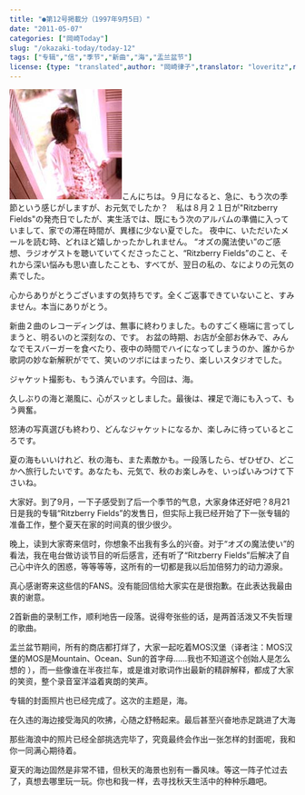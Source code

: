 ```yaml
---
title: "●第12号掲載分（1997年9月5日）"
date: "2011-05-07"
categories: ["岡崎Today"]
slug: "/okazaki-today/today-12"
tags: ["专辑","信","季节","新曲","海","盂兰盆节"]
license: {type: "translated",author: "岡崎律子",translator: "loveritz",reproduced-url: "http://www.ne.jp/asahi/okazaki/book/today/today12.html",reproduced-website: "岡崎律子Book"}
---
```


[![suwatte](./images/suwatte.jpg)](./images/suwatte.jpg)こんにちは。９月になると、急に、もう次の季節という感じがしますが、お元気でしたか？　私は８月２１日が"Ritzberry Fields"の発売日でしたが、実生活では、既にもう次のアルバムの準備に入っていまして、家での滞在時間が、異様に少ない夏でした。 夜中に、いただいたメールを読む時、どれほど嬉しかったかしれません。 “オズの魔法使い”のご感想、ラジオゲストを聴いていてくださったこと、“Ritzberry Fields”のこと、それから深い悩みも思い直したことも、すべてが、翌日の私の、なによりの元気の素でした。

心からありがとうございますの気持ちです。全くご返事できていないこと、すみません。本当にありがとう。

新曲２曲のレコーディングは、無事に終わりました。ものすごく極端に言ってしまうと、明るいのと深刻なの、です。 お盆の時期、お店が全部お休みで、みんなでモスバーガーを食べたり、夜中の時間でハイになってしまうのか、誰からか歌詞の妙な新解釈がでて、笑いのツボにはまったり、楽しいスタジオでした。

ジャケット撮影も、もう済んでいます。今回は、海。

久しぶりの海と潮風に、心がスッとしました。最後は、裸足で海にも入って、もう興奮。

怒涛の写真選びも終わり、どんなジャケットになるか、楽しみに待っているところです。

夏の海もいいけれど、秋の海も、また素敵かも。一段落したら、ぜひぜひ、どこかへ旅行したいです。あなたも、元気で、秋のお楽しみを、いっぱいみつけて下さいね。

大家好。到了9月，一下子感受到了后一个季节的气息，大家身体还好吧？8月21日是我的专辑“Ritzberry Fields”的发售日，但实际上我已经开始了下一张专辑的准备工作，整个夏天在家的时间真的很少很少。

晚上，读到大家寄来信时，你想象不出我有多么的兴奋。对于“オズの魔法使い”的看法，我在电台做访谈节目的听后感言，还有听了“Ritzberry Fields”后解决了自己心中许久的困惑，等等等等，这所有的一切都是我以后加倍努力的动力源泉。

真心感谢寄来这些信的FANS。没有能回信给大家实在是很抱歉。在此表达我最由衷的谢意。

2首新曲的录制工作，顺利地告一段落。说得夸张些的话，是两首活泼又不失哲理的歌曲。

盂兰盆节期间，所有的商店都打烊了，大家一起吃着MOS汉堡（译者注：MOS汉堡的MOS是Mountain、Ocean、Sun的首字母……我也不知道这个创始人是怎么想的 ），而一些像谁在半夜拦车，或是谁对歌词作出最新的精辟解释，都成了大家的笑资，整个录音室洋溢着爽朗的笑声。

专辑的封面照片也已经完成了。这次的主题是，海。

在久违的海边接受海风的吹拂，心随之舒畅起来。最后甚至兴奋地赤足跳进了大海

那些海浪中的照片已经全部挑选完毕了，究竟最终会作出一张怎样的封面呢，我和你一同满心期待着。

夏天的海边固然是非常不错，但秋天的海景也别有一番风味。等这一阵子忙过去了，真想去哪里玩一玩。你也和我一样，去寻找秋天生活中的种种乐趣吧。
